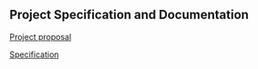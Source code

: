 ## Project Specification and Documentation

[Project proposal](./proposal-dirsync.md)

[Specification](./specification.md)

